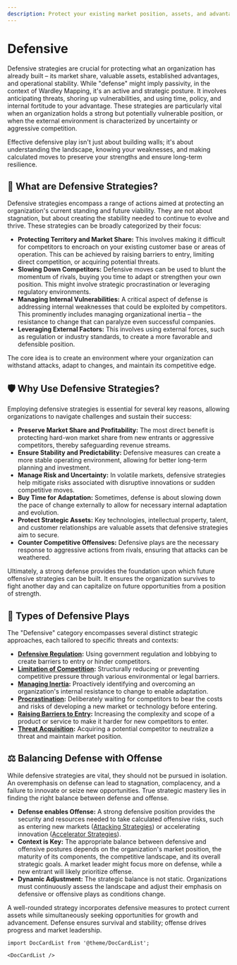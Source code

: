 ```yaml
---
description: Protect your existing market position, assets, and advantages against competitive threats and disruptive changes.
---
```


# Defensive

Defensive strategies are crucial for protecting what an organization has already built – its market share, valuable assets, established advantages, and operational stability. While "defense" might imply passivity, in the context of Wardley Mapping, it's an active and strategic posture. It involves anticipating threats, shoring up vulnerabilities, and using time, policy, and internal fortitude to your advantage. These strategies are particularly vital when an organization holds a strong but potentially vulnerable position, or when the external environment is characterized by uncertainty or aggressive competition.

Effective defensive play isn't just about building walls; it's about understanding the landscape, knowing your weaknesses, and making calculated moves to preserve your strengths and ensure long-term resilience.

## 🤔 **What are Defensive Strategies?**

Defensive strategies encompass a range of actions aimed at protecting an organization's current standing and future viability. They are not about stagnation, but about creating the stability needed to continue to evolve and thrive. These strategies can be broadly categorized by their focus:

*   **Protecting Territory and Market Share:** This involves making it difficult for competitors to encroach on your existing customer base or areas of operation. This can be achieved by raising barriers to entry, limiting direct competition, or acquiring potential threats.
*   **Slowing Down Competitors:** Defensive moves can be used to blunt the momentum of rivals, buying you time to adapt or strengthen your own position. This might involve strategic procrastination or leveraging regulatory environments.
*   **Managing Internal Vulnerabilities:** A critical aspect of defense is addressing internal weaknesses that could be exploited by competitors. This prominently includes managing organizational inertia – the resistance to change that can paralyze even successful companies.
*   **Leveraging External Factors:** This involves using external forces, such as regulation or industry standards, to create a more favorable and defensible position.

The core idea is to create an environment where your organization can withstand attacks, adapt to changes, and maintain its competitive edge.

## 🛡️ **Why Use Defensive Strategies?**

Employing defensive strategies is essential for several key reasons, allowing organizations to navigate challenges and sustain their success:

*   **Preserve Market Share and Profitability:** The most direct benefit is protecting hard-won market share from new entrants or aggressive competitors, thereby safeguarding revenue streams.
*   **Ensure Stability and Predictability:** Defensive measures can create a more stable operating environment, allowing for better long-term planning and investment.
*   **Manage Risk and Uncertainty:** In volatile markets, defensive strategies help mitigate risks associated with disruptive innovations or sudden competitive moves.
*   **Buy Time for Adaptation:** Sometimes, defense is about slowing down the pace of change externally to allow for necessary internal adaptation and evolution.
*   **Protect Strategic Assets:** Key technologies, intellectual property, talent, and customer relationships are valuable assets that defensive strategies aim to secure.
*   **Counter Competitive Offensives:** Defensive plays are the necessary response to aggressive actions from rivals, ensuring that attacks can be weathered.

Ultimately, a strong defense provides the foundation upon which future offensive strategies can be built. It ensures the organization survives to fight another day and can capitalize on future opportunities from a position of strength.

## 📜 **Types of Defensive Plays**

The "Defensive" category encompasses several distinct strategic approaches, each tailored to specific threats and contexts:

*   **[Defensive Regulation](/strategies/defensive/defensive-regulation):** Using government regulation and lobbying to create barriers to entry or hinder competitors.
*   **[Limitation of Competition](/strategies/defensive/limitation-of-competition):** Structurally reducing or preventing competitive pressure through various environmental or legal barriers.
*   **[Managing Inertia](/strategies/defensive/managing-inertia):** Proactively identifying and overcoming an organization's internal resistance to change to enable adaptation.
*   **[Procrastination](/strategies/defensive/procrastination):** Deliberately waiting for competitors to bear the costs and risks of developing a new market or technology before entering.
*   **[Raising Barriers to Entry](/strategies/defensive/raising-barriers-to-entry):** Increasing the complexity and scope of a product or service to make it harder for new competitors to enter.
*   **[Threat Acquisition](/strategies/defensive/threat-acquisition):** Acquiring a potential competitor to neutralize a threat and maintain market position.

## ⚖️ **Balancing Defense with Offense**

While defensive strategies are vital, they should not be pursued in isolation. An overemphasis on defense can lead to stagnation, complacency, and a failure to innovate or seize new opportunities. True strategic mastery lies in finding the right balance between defense and offense.

*   **Defense enables Offense:** A strong defensive position provides the security and resources needed to take calculated offensive risks, such as entering new markets ([Attacking Strategies](/strategies/attacking/)) or accelerating innovation ([Accelerator Strategies](/strategies/accelerators/)).
*   **Context is Key:** The appropriate balance between defensive and offensive postures depends on the organization's market position, the maturity of its components, the competitive landscape, and its overall strategic goals. A market leader might focus more on defense, while a new entrant will likely prioritize offense.
*   **Dynamic Adjustment:** The strategic balance is not static. Organizations must continuously assess the landscape and adjust their emphasis on defensive or offensive plays as conditions change.

A well-rounded strategy incorporates defensive measures to protect current assets while simultaneously seeking opportunities for growth and advancement. Defense ensures survival and stability; offense drives progress and market leadership.

```mdx-code-block
import DocCardList from '@theme/DocCardList';

<DocCardList />
```
